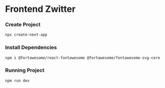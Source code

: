 # Frontend Zwitter

### Create Project
```bash
npx create-next-app
```

### Install Dependencies
```bash
npm i @fortawesome/react-fontawesome @fortawesome/fontawesome-svg-core @fortawesome/free-solid-svg-icons @fortawesome/free-regular-svg-icons @fortawesome/free-brands-svg-icons
```

### Running Project

```bash
npm run dev
```
